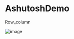 # AshutoshDemo
Row_column

![image](https://user-images.githubusercontent.com/89911383/133960291-f5c021e4-0731-46ea-a9e3-cb8b2eaf50fd.png)
